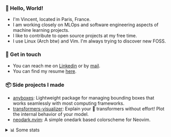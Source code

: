 ### 👋 Hello, World!

- I'm Vincent, located in Paris, France.
- I am working closely on MLOps and software engineering aspects of machine learning projects.
- I like to contribute to open source projects at my free time.
- I use Linux (Arch btw) and Vim. I'm always trying to discover new FOSS.

### 🔗 Get in touch

- You can reach me on [Linkedin](https://www.linkedin.com/in/vincent-duchauffour-3a9641155/) or by [mail](mailto:vincent.duchauffour@proton.me).
- You can find my resume [here](https://raw.githubusercontent.com/VDuchauffour/resume/main/resume.pdf).

### 📦 Side projects I made

- [anyboxes](https://github.com/VDuchauffour/anyboxes): Lightweight package for managing bounding boxes that works seamlessly with most computing frameworks.
- [transformers-visualizer](https://github.com/VDuchauffour/transformers-visualizer): Explain your 🤗 transformers without effort! Plot the internal behavior of your model. 
- [neodark.nvim](https://github.com/VDuchauffour/neodark.nvim): A simple onedark based colorscheme for Neovim.

<details><summary>📊 Some stats</summary>  
  
<p align="center">
  <img alt="VDuchauffour's github stats" src="https://github-readme-stats.vercel.app/api?username=VDuchauffour&include_all_commits=true&show_icons=true&theme=react"/>
  <br />
  <img alt="VDuchauffour's streak stats" src="https://streak-stats.demolab.com?user=VDuchauffour&theme=react"/>
  <br />
  <img alt="VDuchauffour's language stats" src="https://github-readme-stats.vercel.app/api/top-langs/?username=VDuchauffour&count_private=true&include_all_commits=true&show_icons=true&layout=compact&theme=react"/>
  <!--   <br />
  <img alt="VDuchauffour's Wakatime stats" src="https://github-readme-stats.vercel.app/api/wakatime?username=VDuchauffour&theme=react"/> -->
</p>

#### 🧭 Wakatime stats
<!--START_SECTION:waka-->
![Code Time](http://img.shields.io/badge/Code%20Time-1%2C399%20hrs%2042%20mins-blue)

![Lines of code](https://img.shields.io/badge/From%20Hello%20World%20I%27ve%20Written-2.0%20million%20lines%20of%20code-blue)

**🐱 My GitHub Data** 

> 📦 970.6 kB Used in GitHub's Storage 
 > 
> 🏆 1,744 Contributions in the Year 2023
 > 
> 🚫 Not Opted to Hire
 > 
> 📜 9 Public Repositories 
 > 
> 🔑 2 Private Repositories 
 > 
**I'm a Night 🦉** 

```text
🌞 Morning                54 commits          █░░░░░░░░░░░░░░░░░░░░░░░░   04.74 % 
🌆 Daytime                294 commits         ██████░░░░░░░░░░░░░░░░░░░   25.79 % 
🌃 Evening                631 commits         ██████████████░░░░░░░░░░░   55.35 % 
🌙 Night                  161 commits         ████░░░░░░░░░░░░░░░░░░░░░   14.12 % 
```
📅 **I'm Most Productive on Saturday** 

```text
Monday                   144 commits         ███░░░░░░░░░░░░░░░░░░░░░░   12.63 % 
Tuesday                  93 commits          ██░░░░░░░░░░░░░░░░░░░░░░░   08.16 % 
Wednesday                199 commits         ████░░░░░░░░░░░░░░░░░░░░░   17.46 % 
Thursday                 163 commits         ████░░░░░░░░░░░░░░░░░░░░░   14.30 % 
Friday                   96 commits          ██░░░░░░░░░░░░░░░░░░░░░░░   08.42 % 
Saturday                 317 commits         ███████░░░░░░░░░░░░░░░░░░   27.81 % 
Sunday                   128 commits         ███░░░░░░░░░░░░░░░░░░░░░░   11.23 % 
```


📊 **This Week I Spent My Time On** 

```text
💬 Programming Languages: 
Python                   13 hrs 49 mins      █████████████░░░░░░░░░░░░   52.80 % 
YAML                     10 hrs 11 mins      ██████████░░░░░░░░░░░░░░░   38.91 % 
Docker                   40 mins             █░░░░░░░░░░░░░░░░░░░░░░░░   02.57 % 
Markdown                 31 mins             ░░░░░░░░░░░░░░░░░░░░░░░░░   01.99 % 
zsh                      18 mins             ░░░░░░░░░░░░░░░░░░░░░░░░░   01.15 % 
```


 Last Updated on 16/12/2023 00:37:02 UTC
<!--END_SECTION:waka-->
</details>
